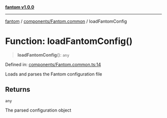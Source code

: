 [**fantom v1.0.0**](../../../README.md)

***

[fantom](../../../README.md) / [components/Fantom.common](../README.md) / loadFantomConfig

# Function: loadFantomConfig()

> **loadFantomConfig**(): `any`

Defined in: [components/Fantom.common.ts:14](https://github.com/ispyhumanfly/fantom/blob/002f113e9685876d0f3f498ccd9514f78e641ee6/components/Fantom.common.ts#L14)

Loads and parses the Fantom configuration file

## Returns

`any`

The parsed configuration object
